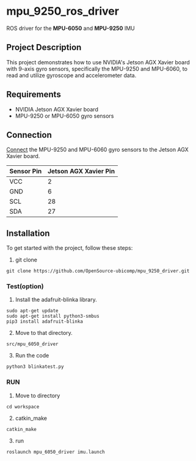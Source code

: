 # mpu_9250_ros_driver
ROS driver for the **MPU-6050** and **MPU-9250** IMU

## Project Description

This project demonstrates how to use NVIDIA's Jetson AGX Xavier board with 9-axis gyro sensors, specifically the MPU-9250 and MPU-6060, to read and utilize gyroscope and accelerometer data.

## Requirements

- NVIDIA Jetson AGX Xavier board
- MPU-9250 or MPU-6050 gyro sensors

## Connection
[Connect](https://github.com/OpenSource-ubicomp/mpu_9250_driver/blob/master/image/Xavier%20AGX%20pin%20map.png) the MPU-9250 and MPU-6060 gyro sensors to the Jetson AGX Xavier board.
   
| Sensor Pin | Jetson AGX Xavier Pin |
|------------|------------------------|
| VCC        | 2                      |
| GND        | 6                      |
| SCL        | 28                     |
| SDA        | 27                     |

## Installation
To get started with the project, follow these steps:
1. git clone
```
git clone https://github.com/OpenSource-ubicomp/mpu_9250_driver.git
```
### Test(option)
1. Install the adafruit-blinka library.
```
sudo apt-get update
sudo apt-get install python3-smbus
pip3 install adafruit-blinka
```
2. Move to that directory.
```
src/mpu_6050_driver
```
3. Run the code
```
python3 blinkatest.py
```

### RUN
1. Move to directory
```
cd workspace
```
2. catkin_make
```
catkin_make
```
3. run
```
roslaunch mpu_6050_driver imu.launch
```










